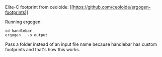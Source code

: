 
Elite-C footprint from ceoloide: [[https://github.com/ceoloide/ergogen-footprints]]


Running ergogen:

```
cd handlebar
ergogen . -o output
```

Pass a folder instead of an input file name because handlebar has custom footprints and that's how this works.


